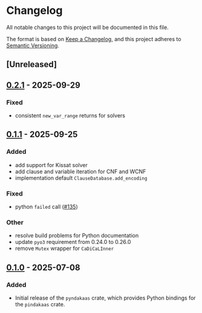 # Changelog

All notable changes to this project will be documented in this file.

The format is based on [Keep a Changelog](https://keepachangelog.com/en/1.0.0/),
and this project adheres to [Semantic Versioning](https://semver.org/spec/v2.0.0.html).

## [Unreleased]

## [0.2.1](https://github.com/pindakaashq/pindakaas/compare/pyndakaas-v0.2.0...pyndakaas-v0.2.1) - 2025-09-29

### Fixed

- consistent `new_var_range` returns for solvers

## [0.1.1](https://github.com/pindakaashq/pindakaas/compare/pyndakaas-v0.1.0...pyndakaas-v0.1.1) - 2025-09-25

### Added

- add support for Kissat solver
- add clause and variable iteration for CNF and WCNF
- implementation default `ClauseDatabase.add_encoding`

### Fixed

- python `failed` call ([#135](https://github.com/pindakaashq/pindakaas/pull/135))

### Other

- resolve build problems for Python documentation
- update `pyo3` requirement from 0.24.0 to 0.26.0
- remove `Mutex` wrapper for `CaDiCaLInner`

## [0.1.0](https://github.com/pindakaashq/pindakaas/releases/tag/pyndakaas-v0.1.0) - 2025-07-08

### Added

- Initial release of the `pyndakaas` crate, which provides Python bindings
  for the `pindakaas` crate.
